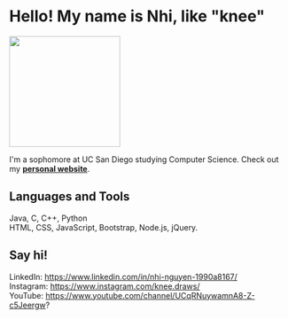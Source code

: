 # Hello! My name is Nhi, like "knee"

[<img src="https://www.plantpoweredplates.media/images/profile_nhi.png" width="200">](https://nhilikeknee.herokuapp.com/)     

I'm a sophomore at UC San Diego studying Computer Science. Check out my <strong>[personal website](https://nhilikeknee.herokuapp.com/)</strong>.     


## Languages and Tools
Java, C, C++, Python   
HTML, CSS, JavaScript, Bootstrap, Node.js, jQuery.

## Say hi!
LinkedIn: https://www.linkedin.com/in/nhi-nguyen-1990a8167/    
Instagram: https://www.instagram.com/knee.draws/     
YouTube: https://www.youtube.com/channel/UCqRNuywamnA8-Z-c5Jeergw?
